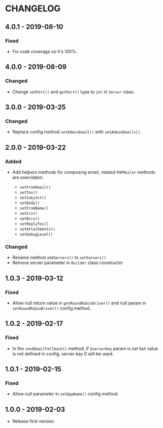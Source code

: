 # CHANGELOG

## 4.0.1 - 2019-08-10

### Fixed

- Fix code coverage so it's 100%.

## 4.0.0 - 2019-08-09

### Changed

- Change `setPort()` and `getPort()` type to `int` in `Server` class.

## 3.0.0 - 2019-03-25

### Changed

- Replace config method `setAdminEmail()` with `setAdminEmails()`.

## 2.0.0 - 2019-03-22

### Added

- Add helpers methods for composing email, related `PHPMailer` methods are overridden.
  
  - `setFromEmail()`
  - `setTos()`
  - `setSubject()`
  - `setBody()`
  - `setFromName()`
  - `setCcs()`
  - `setBccs()`
  - `setReplyTos()`
  - `setAttachments()`
  - `setDebugLevel()`

### Changed

- Rename method `addServers()` to `setServers()`
- Remove server parameter in `Builder` class constructor

## 1.0.3 - 2019-03-12

### Fixed

- Allow null return value in `getRoundRobinDriver()` and null param in `setRoundRobinDriver()` config method.

## 1.0.2 - 2019-02-17

### Fixed

- In the `sendEmailFallback()` method, if `$serverKey` param is set but value is not defined in config, server key 0 will be used.

## 1.0.1 - 2019-02-15

### Fixed

- Allow null parameter in `setAppName()` config method.

## 1.0.0 - 2019-02-03

- Release first version.
